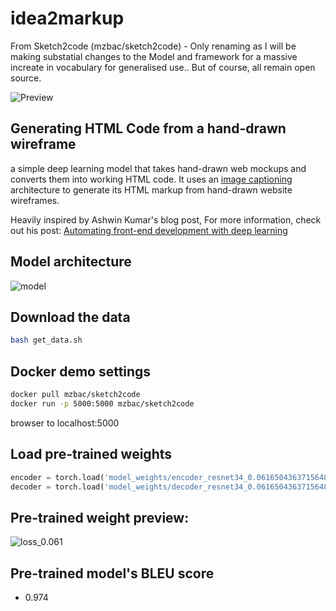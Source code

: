 # idea2markup 

From Sketch2code (mzbac/sketch2code) - Only renaming as I will be making substatial changes to the Model and framework for a massive increate in vocabulary for generalised use.. But of course, all remain open source. 

![Preview](https://github.com/ashnkumar/sketch-code/blob/master/header_image.png)

## Generating HTML Code from a hand-drawn wireframe
a simple deep learning model that takes hand-drawn web mockups and converts them into working HTML code. It uses an [image captioning](https://towardsdatascience.com/image-captioning-in-deep-learning-9cd23fb4d8d2) architecture to generate its HTML markup from hand-drawn website wireframes.

Heavily inspired by Ashwin Kumar's blog post, For more information, check out his post: [Automating front-end development with deep learning](https://blog.insightdatascience.com/automated-front-end-development-using-deep-learning-3169dd086e82)

## Model architecture
![model](https://raw.githubusercontent.com/mzbac/sketch2code/master/model_architecture.png)
## Download the data
```bash
bash get_data.sh
```
## Docker demo settings
```bash 
docker pull mzbac/sketch2code
docker run -p 5000:5000 mzbac/sketch2code
```
browser to localhost:5000

## Load pre-trained weights
```python
encoder = torch.load('model_weights/encoder_resnet34_0.061650436371564865.pt')
decoder = torch.load('model_weights/decoder_resnet34_0.061650436371564865.pt')
```
## Pre-trained weight preview:

![loss_0.061](https://raw.githubusercontent.com/mzbac/sketch2code/master/image_sketch2code_loss_0.061.png)

## Pre-trained model's BLEU score 
- 0.974
